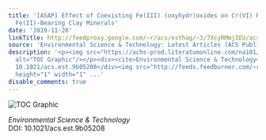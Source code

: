 ```yaml
---
title: '[ASAP] Effect of Coexisting Fe(III) (oxyhydr)oxides on Cr(VI) Reduction by
  Fe(II)-Bearing Clay Minerals'
date: '2019-11-20'
linkTitle: http://feedproxy.google.com/~r/acs/esthag/~3/7XcyRMmjIEU/acs.est.9b05208
source: 'Environmental Science & Technology: Latest Articles (ACS Publications)'
description: '<p><img src="https://achs-prod.literatumonline.com/na101/home/literatum/publisher/achs/journals/content/esthag/0/esthag.ahead-of-print/acs.est.9b05208/20191120/images/medium/es9b05208_0006.gif"
  alt="TOC Graphic"/></p><div><cite>Environmental Science & Technology</cite></div><div>DOI:
  10.1021/acs.est.9b05208</div><img src="http://feeds.feedburner.com/~r/acs/esthag/~4/7XcyRMmjIEU"
  height="1" width="1" ...'
disable_comments: true
---
```

<p><img src="https://achs-prod.literatumonline.com/na101/home/literatum/publisher/achs/journals/content/esthag/0/esthag.ahead-of-print/acs.est.9b05208/20191120/images/medium/es9b05208_0006.gif" alt="TOC Graphic"/></p><div><cite>Environmental Science & Technology</cite></div><div>DOI: 10.1021/acs.est.9b05208</div><img src="http://feeds.feedburner.com/~r/acs/esthag/~4/7XcyRMmjIEU" height="1" width="1" ...